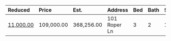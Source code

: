 | Reduced                                                                                | Price      | Est.       | Address      | Bed | Bath | Size | Value | Days | Lot  | Year | HOA | Open |
| :------------------------------------------------------------------------------------- | :--------- | :--------- | :----------- | :-- | :--- | :--- | :---- | :--- | :--- | :--- | :-- | :--- |
| [11,000.00](https://www.movoto.com/home/101-roper-ln-engelhard-nc-27824-415_100217332) | 109,000.00 | 368,256.00 | 101 Roper Ln | 3   | 2    | 1644 | 66    | 94   | 0.48 | 1995 | 0   |      |
